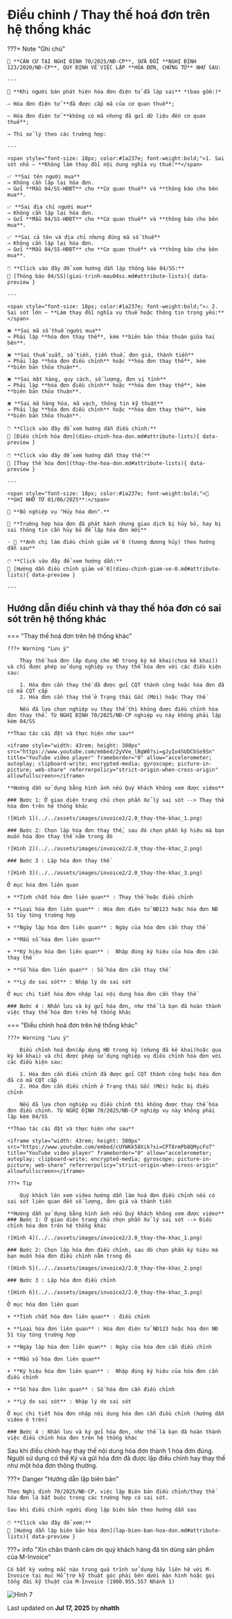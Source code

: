 # **Điều chỉnh / Thay thế hoá đơn trên hệ thống khác**

???+ Note "Ghi chú"

    📘 **CĂN CỨ TẠI NGHỊ ĐỊNH 70/2025/NĐ-CP**, SỬA ĐỔI **NGHỊ ĐỊNH 123/2020/NĐ-CP**, QUY ĐỊNH VỀ VIỆC LẬP **HÓA ĐƠN, CHỨNG TỪ** NHƯ SAU:

    ---

    🧾 **Khi người bán phát hiện hóa đơn điện tử đã lập sai** *(bao gồm:)*

    – Hóa đơn điện tử **đã được cấp mã của cơ quan thuế**;

    – Hóa đơn điện tử **không có mã nhưng đã gửi dữ liệu đến cơ quan thuế**;

    → Thì xử lý theo các trường hợp:

    ---

    <span style="font-size: 18px; color:#1a237e; font-weight:bold;">1. Sai sót nhỏ – **Không làm thay đổi nội dung nghĩa vụ thuế:**</span>

    ✅ **Sai tên người mua**
    → Không cần lập lại hóa đơn.
    → Gửi **Mẫu 04/SS-HĐĐT** cho **Cơ quan thuế** và **thông báo cho bên mua**.

    ✅ **Sai địa chỉ người mua**
    → Không cần lập lại hóa đơn.
    → Gửi **Mẫu 04/SS-HĐĐT** cho **Cơ quan thuế** và **thông báo cho bên mua**.

    ✅ **Sai cả tên và địa chỉ nhưng đúng mã số thuế**
    → Không cần lập lại hóa đơn.
    → Gửi **Mẫu 04/SS-HĐĐT** cho **Cơ quan thuế** và **thông báo cho bên mua**.

    🖱️ **Click vào đây để xem hướng dẫn lập thông báo 04/SS:**
    📄 [Thông báo 04/SS](giai-trinh-mau04ss.md#attribute-lists){ data-preview }

    ---

    <span style="font-size: 18px; color:#1a237e; font-weight:bold;">⚠️ 2. Sai sót lớn – **Làm thay đổi nghĩa vụ thuế hoặc thông tin trọng yếu:**</span>

    ❌ **Sai mã số thuế người mua**
    → Phải lập **hóa đơn thay thế**, kèm **biên bản thỏa thuận giữa hai bên**.

    ❌ **Sai thuế suất, số tiền, tiền thuế, đơn giá, thành tiền**
    → Phải lập **hóa đơn điều chỉnh** hoặc **hóa đơn thay thế**, kèm **biên bản thỏa thuận**.

    ❌ **Sai mặt hàng, quy cách, số lượng, đơn vị tính**
    → Phải lập **hóa đơn điều chỉnh** hoặc **hóa đơn thay thế**, kèm **biên bản thỏa thuận**.

    ❌ **Sai mã hàng hóa, mã vạch, thông tin kỹ thuật**
    → Phải lập **hóa đơn điều chỉnh** hoặc **hóa đơn thay thế**, kèm **biên bản thỏa thuận**.

    🖱️ **Click vào đây để xem hướng dẫn điều chỉnh:**
    📄 [Điều chỉnh hóa đơn](dieu-chinh-hoa-don.md#attribute-lists){ data-preview }

    🖱️ **Click vào đây để xem hướng dẫn thay thế:**
    📄 [Thay thế hóa đơn](thay-the-hoa-don.md#attribute-lists){ data-preview }

    ---

    <span style="font-size: 18px; color:#1a237e; font-weight:bold;">🛑 **GHI NHỚ TỪ 01/06/2025**:</span>

    🚫 **Bỏ nghiệp vụ "Hủy hóa đơn".**

    📌 **Trường hợp hóa đơn đã phát hành nhưng giao dịch bị hủy bỏ, hay bị sai thông tin cần hủy bỏ để lập hóa đơn mới**

    - 📝 **Anh chị làm điều chỉnh giảm về 0 (tương đương hủy) theo hướng dẫn sau**

    🖱️ **Click vào đây để xem hướng dẫn:**
    📄 [Hướng dẫn điều chỉnh giảm về 0](dieu-chinh-giam-ve-0.md#attribute-lists){ data-preview }

    ---

## **Hướng dẫn điều chỉnh và thay thế hóa đơn có sai sót trên hệ thống khác**

=== "Thay thế hoá đơn trên hệ thống khác"

    ???+ Warning "Lưu ý"

        Thay thế hoá đơn (Áp dụng cho HĐ trong kỳ kê khai(chưa kê khai)) và chỉ được phép sử dụng nghiệp vụ thay thế hóa đơn với các điều kiện sau:

        1. Hóa đơn cần thay thế đã được gửi CQT thành công hoặc hóa đơn đã có mã CQT cấp
        2. Hóa đơn cần thay thế ở Trạng thái Gốc (Mới) hoặc Thay thế

        Nếu đã lựa chọn nghiệp vụ thay thế thì không được điều chỉnh hóa đơn thay thế. Từ NGHỊ ĐỊNH 70/2025/NĐ-CP nghiệp vụ này không phải lập kèm 04/SS

    **Thao tác cài đặt và thực hiện như sau**

    <iframe style="width: 43rem; height: 380px" src="https://www.youtube.com/embed/2yVVe_lBgW0?si=gJyIo4SUDCbSe9Sn" title="YouTube video player" frameborder="0" allow="accelerometer; autoplay; clipboard-write; encrypted-media; gyroscope; picture-in-picture; web-share" referrerpolicy="strict-origin-when-cross-origin" allowfullscreen></iframe>

    **Hướng dẫn sử dụng bằng hình ảnh nếu Quý khách không xem được video**

    ### Bước 1: Ở giao diện trang chủ chọn phần Xử lý sai sót --> Thay thế hóa đơn trên hệ thống khác

    ![Hình 1](../../assets/images/invoice2/2.0_thay-the-khac_1.png)

    ### Bước 2: Chọn lập hóa đơn thay thế, sau đó chọn phần ký hiệu mà bạn muốn hóa đơn thay thế nằm trong đó

    ![Hình 2](../../assets/images/invoice2/2.0_thay-the-khac_2.png)

    ### Bước 3 : Lập hóa đơn thay thế

    ![Hình 3](../../assets/images/invoice2/2.0_thay-the-khac_3.png)

    Ở mục hóa đơn liên quan

    + **Tính chất hóa đơn liên quan** : Thay thế hoặc điều chỉnh

    + **Loại hóa đơn liên quan** : Hóa đơn điện tử NĐ123 hoặc hóa đơn NĐ 51 tùy từng trường hợp

    + **Ngày lập hóa đơn liên quan** : Ngày của hóa đơn cần thay thế

    + **Mẫu số hóa đơn liên quan**

    + **Ký hiệu hóa đơn liên quan** :  Nhập đúng ký hiệu của hóa đơn cần thay thế

    + **Số hóa đơn liên quan** : Số hóa đơn cần thay thế

    + **Lý do sai sót** : Nhập lý do sai sót

    Ở mục chi tiết hóa đơn nhập lại nội dung hóa đơn cần thay thế

    ### Bước 4 : Nhấn lưu và ký gửi hóa đơn, như thế là bạn đã hoàn thành việc thay thế hóa đơn trên hệ thống khác

=== "Điều chỉnh hoá đơn trên hệ thống khác"

    ???+ Warning "Lưu ý"

        Điều chỉnh hoá đơn(Áp dụng HĐ trong kỳ (nhưng đã kê khai)hoặc qua kỳ kê khai) và chỉ được phép sử dụng nghiệp vụ điều chỉnh hóa đơn với các điều kiện sau:

        1. Hóa đơn cần điều chỉnh đã được gửi CQT thành công hoặc hóa đơn đã có mã CQT cấp
        2. Hóa đơn cần điều chỉnh ở Trạng thái Gốc (Mới) hoặc bị điều chỉnh

        Nếu đã lựa chọn nghiệp vụ điều chỉnh thì không được thay thế hóa đơn điều chỉnh. Từ NGHỊ ĐỊNH 70/2025/NĐ-CP nghiệp vụ này không phải lập kèm 04/SS

    **Thao tác cài đặt và thực hiện như sau**

    <iframe style="width: 43rem; height: 380px" src="https://www.youtube.com/embed/cUYWKk58Xik?si=CPT8rmPb8QMycFoT" title="YouTube video player" frameborder="0" allow="accelerometer; autoplay; clipboard-write; encrypted-media; gyroscope; picture-in-picture; web-share" referrerpolicy="strict-origin-when-cross-origin" allowfullscreen></iframe>

    ???+ Tip

        Quý khách lên xem video hướng dẫn làm hoá đơn điều chỉnh nếu có sai sót liên quan đến số lượng, đơn giá và thành tiền

    **Hướng dẫn sử dụng bằng hình ảnh nếu Quý khách không xem được video**
    ### Bước 1: Ở giao diện trang chủ chọn phần Xử lý sai sót --> Điều chỉnh hóa đơn trên hệ thống khác

    ![Hình 4](../../assets/images/invoice2/2.0_thay-the-khac_1.png)

    ### Bước 2: Chọn lập hóa đơn điều chỉnh, sau đó chọn phần ký hiệu mà bạn muốn hóa đơn điều chỉnh nằm trong đó

    ![Hình 5](../../assets/images/invoice2/2.0_thay-the-khac_2.png)

    ### Bước 3 : Lập hóa đơn điều chỉnh

    ![Hình 6](../../assets/images/invoice2/2.0_thay-the-khac_3.png)

    Ở mục hóa đơn liên quan

    + **Tính chất hóa đơn liên quan** : điều chỉnh

    + **Loại hóa đơn liên quan** : Hóa đơn điện tử NĐ123 hoặc hóa đơn NĐ 51 tùy từng trường hợp

    + **Ngày lập hóa đơn liên quan** : Ngày của hóa đơn cần điều chỉnh

    + **Mẫu số hóa đơn liên quan**

    + **Ký hiệu hóa đơn liên quan** :  Nhập đúng ký hiệu của hóa đơn cần điều chỉnh

    + **Số hóa đơn liên quan** : Số hóa đơn cần điều chỉnh

    + **Lý do sai sót** : Nhập lý do sai sót

    Ở mục chi tiết hóa đơn nhập nội dung hóa đơn cần điều chỉnh (hướng dẫn video ở trên)

    ### Bước 4 : Nhấn lưu và ký gửi hóa đơn, như thế là bạn đã hoàn thành việc điều chỉnh hóa đơn trên hệ thống khác

Sau khi điều chỉnh hay thay thế nội dung hóa đơn thành 1 hóa đơn đúng. Người sử dụng có thể Ký và gửi hóa đơn đã được lập điều chỉnh hay thay thế như một hóa đơn thông thường.

???+ Danger "Hướng dẫn lập biên bản"

    Theo Nghị định 70/2025/NĐ-CP, việc lập Biên bản điều chỉnh/thay thế hóa đơn là bắt buộc trong các trường hợp có sai sót.

    Sau khi điều chỉnh người dùng lập biên bản theo hướng dẫn sau

    🖱️ **Click vào đây để xem:**
    📄 [Hướng dẫn lập biên bản hóa đơn](lap-bien-ban-hoa-don.md#attribute-lists){ data-preview }

???+ info "Xin chân thành cảm ơn quý khách hàng đã tin dùng sản phẩm của M-Invoice"

    Có bất kỳ vướng mắc nào trong quá trình sử dụng hãy liên hệ với M-Invoice tại mục Hỗ trợ kỹ thuật góc phải bên dưới màn hình hoặc gọi tổng đài kỹ thuật của M-Invoice (1900.955.557 Nhánh 1)

![Hình 7](../../assets/images/invoice2/hotro.png)

<div class="last-updated">Last updated on <strong>Jul 17, 2025</strong> by <strong>nhatth</strong></div>
